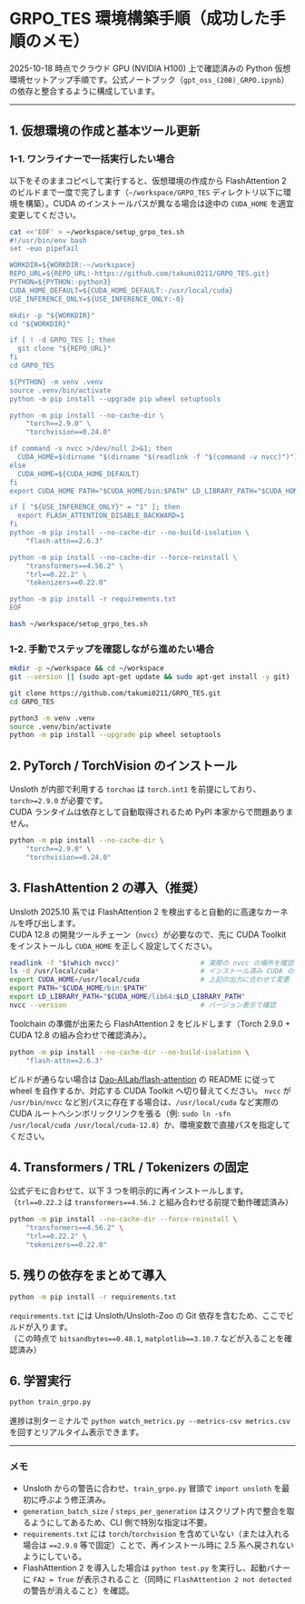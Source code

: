 # GRPO_TES 環境構築手順（成功した手順のメモ）

2025-10-18 時点でクラウド GPU (NVIDIA H100) 上で確認済みの Python 仮想環境セットアップ手順です。公式ノートブック（`gpt_oss_(20B)_GRPO.ipynb`）の依存と整合するように構成しています。

---

## 1. 仮想環境の作成と基本ツール更新

### 1-1. ワンライナーで一括実行したい場合

以下をそのままコピペして実行すると、仮想環境の作成から FlashAttention 2 のビルドまで一度で完了します（`~/workspace/GRPO_TES` ディレクトリ以下に環境を構築）。CUDA のインストールパスが異なる場合は途中の `CUDA_HOME` を適宜変更してください。

```bash
cat <<'EOF' > ~/workspace/setup_grpo_tes.sh
#!/usr/bin/env bash
set -euo pipefail

WORKDIR=${WORKDIR:-~/workspace}
REPO_URL=${REPO_URL:-https://github.com/takumi0211/GRPO_TES.git}
PYTHON=${PYTHON:-python3}
CUDA_HOME_DEFAULT=${CUDA_HOME_DEFAULT:-/usr/local/cuda}
USE_INFERENCE_ONLY=${USE_INFERENCE_ONLY:-0}

mkdir -p "${WORKDIR}"
cd "${WORKDIR}"

if [ ! -d GRPO_TES ]; then
  git clone "${REPO_URL}"
fi
cd GRPO_TES

${PYTHON} -m venv .venv
source .venv/bin/activate
python -m pip install --upgrade pip wheel setuptools

python -m pip install --no-cache-dir \
    "torch==2.9.0" \
    "torchvision==0.24.0"

if command -v nvcc >/dev/null 2>&1; then
  CUDA_HOME=$(dirname "$(dirname "$(readlink -f "$(command -v nvcc)")")")
else
  CUDA_HOME=${CUDA_HOME_DEFAULT}
fi
export CUDA_HOME PATH="$CUDA_HOME/bin:$PATH" LD_LIBRARY_PATH="$CUDA_HOME/lib64:$LD_LIBRARY_PATH"

if [ "${USE_INFERENCE_ONLY}" = "1" ]; then
  export FLASH_ATTENTION_DISABLE_BACKWARD=1
fi
python -m pip install --no-cache-dir --no-build-isolation \
    "flash-attn==2.6.3"

python -m pip install --no-cache-dir --force-reinstall \
    "transformers==4.56.2" \
    "trl==0.22.2" \
    "tokenizers==0.22.0"

python -m pip install -r requirements.txt
EOF

bash ~/workspace/setup_grpo_tes.sh
```

### 1-2. 手動でステップを確認しながら進めたい場合

```bash
mkdir -p ~/workspace && cd ~/workspace
git --version || (sudo apt-get update && sudo apt-get install -y git)
```

```bash
git clone https://github.com/takumi0211/GRPO_TES.git
cd GRPO_TES
```

```bash
python3 -m venv .venv
source .venv/bin/activate
python -m pip install --upgrade pip wheel setuptools
```

## 2. PyTorch / TorchVision のインストール

Unsloth が内部で利用する `torchao` は `torch.int1` を前提にしており、`torch>=2.9.0` が必要です。  
CUDA ランタイムは依存として自動取得されるため PyPI 本家からで問題ありません。

```bash
python -m pip install --no-cache-dir \
    "torch==2.9.0" \
    "torchvision==0.24.0"
```

## 3. FlashAttention 2 の導入（推奨）

Unsloth 2025.10 系では FlashAttention 2 を検出すると自動的に高速なカーネルを呼び出します。  
CUDA 12.8 の開発ツールチェーン（`nvcc`）が必要なので、先に CUDA Toolkit をインストールし `CUDA_HOME` を正しく設定してください。

```bash
readlink -f "$(which nvcc)"                    # 実際の nvcc の場所を確認
ls -d /usr/local/cuda*                         # インストール済み CUDA のディレクトリを確認
export CUDA_HOME=/usr/local/cuda               # 上記の出力に合わせて変更
export PATH="$CUDA_HOME/bin:$PATH"
export LD_LIBRARY_PATH="$CUDA_HOME/lib64:$LD_LIBRARY_PATH"
nvcc --version                                 # バージョン表示で確認
```

Toolchain の準備が出来たら FlashAttention 2 をビルドします（Torch 2.9.0 + CUDA 12.8 の組み合わせで確認済み）。

```bash
python -m pip install --no-cache-dir --no-build-isolation \
    "flash-attn==2.6.3"
```

ビルドが通らない場合は [Dao-AILab/flash-attention](https://github.com/Dao-AILab/flash-attention) の README に従って wheel を自作するか、対応する CUDA Toolkit へ切り替えてください。
`nvcc` が `/usr/bin/nvcc` など別パスに存在する場合は、`/usr/local/cuda` など実際の CUDA ルートへシンボリックリンクを張る（例: `sudo ln -sfn /usr/local/cuda /usr/local/cuda-12.8`）か、環境変数で直接パスを指定してください。

## 4. Transformers / TRL / Tokenizers の固定

公式デモに合わせて、以下 3 つを明示的に再インストールします。  
（`trl==0.22.2` は `transformers==4.56.2` と組み合わせる前提で動作確認済み）

```bash
python -m pip install --no-cache-dir --force-reinstall \
    "transformers==4.56.2" \
    "trl==0.22.2" \
    "tokenizers==0.22.0"
```

## 5. 残りの依存をまとめて導入

```bash
python -m pip install -r requirements.txt
```

`requirements.txt` には Unsloth/Unsloth-Zoo の Git 依存を含むため、ここでビルドが入ります。  
（この時点で `bitsandbytes==0.48.1`, `matplotlib==3.10.7` などが入ることを確認済み）

## 6. 学習実行

```bash
python train_grpo.py
```

進捗は別ターミナルで `python watch_metrics.py --metrics-csv metrics.csv` を回すとリアルタイム表示できます。

---

### メモ
- Unsloth からの警告に合わせ、`train_grpo.py` 冒頭で `import unsloth` を最初に呼ぶよう修正済み。
- `generation_batch_size` / `steps_per_generation` はスクリプト内で整合を取るようにしてあるため、CLI 側で特別な指定は不要。
- `requirements.txt` には `torch`/`torchvision` を含めていない（または入れる場合は `==2.9.0` 等で固定）ことで、再インストール時に 2.5 系へ戻されないようにしている。
- FlashAttention 2 を導入した場合は `python test.py` を実行し、起動バナーに `FA2 = True` が表示されること（同時に `FlashAttention 2 not detected` の警告が消えること）を確認。

